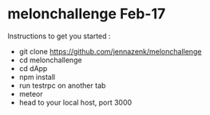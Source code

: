 # melonchallenge Feb-17

Instructions to get you started :

- git clone https://github.com/jennazenk/melonchallenge
- cd melonchallenge
- cd dApp
- npm install
- run testrpc on another tab
- meteor
- head to your local host, port 3000